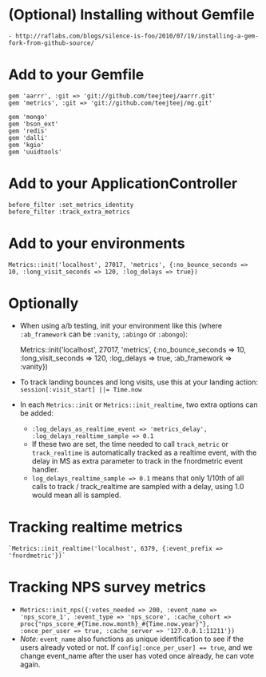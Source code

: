 # (Optional) Installing without Gemfile
	- http://raflabs.com/blogs/silence-is-foo/2010/07/19/installing-a-gem-fork-from-github-source/

# Add to your Gemfile

	gem 'aarrr', :git => 'git://github.com/teejteej/aarrr.git'
	gem 'metrics', :git => 'git://github.com/teejteej/mg.git'

	gem 'mongo'
	gem 'bson_ext'
	gem 'redis'
	gem 'dalli'
	gem 'kgio'
	gem 'uuidtools'

# Add to your ApplicationController

	before_filter :set_metrics_identity
	before_filter :track_extra_metrics

# Add to your environments

	Metrics::init('localhost', 27017, 'metrics', {:no_bounce_seconds => 10, :long_visit_seconds => 120, :log_delays => true})

# Optionally

- When using a/b testing, init your environment like this (where `:ab_framework` can be `:vanity`, `:abingo` or `:abongo`):

	Metrics::init('localhost', 27017, 'metrics', {:no_bounce_seconds => 10, :long_visit_seconds => 120, :log_delays => true, :ab_framework => :vanity})

- To track landing bounces and long visits, use this at your landing action: `session[:visit_start] ||= Time.now`

- In each `Metrics::init` or `Metrics::init_realtime`, two extra options can be added:
	- `:log_delays_as_realtime_event => 'metrics_delay', :log_delays_realtime_sample => 0.1`
	- If these two are set, the time needed to call `track_metric` or `track_realtime` is automatically tracked as a realtime event, with the delay in MS as extra parameter to track in the fnordmetric event handler.
	- `log_delays_realtime_sample => 0.1` means that only 1/10th of all calls to track / track_realtime are sampled with a delay, using 1.0 would mean all is sampled.

# Tracking realtime metrics

	`Metrics::init_realtime('localhost', 6379, {:event_prefix => 'fnordmetric'})`

# Tracking NPS survey metrics

- `Metrics::init_nps({:votes_needed => 200, :event_name => 'nps_score_1', :event_type => 'nps_score', :cache_cohort => proc{"nps_score_#{Time.now.month}_#{Time.now.year}"}, :once_per_user => true, :cache_server => '127.0.0.1:11211'})`
- _Note:_ `event_name` also functions as unique identification to see if the users already voted or not. If `config[:once_per_user] == true`, and we change event_name after the user has voted once already, he can vote again.
